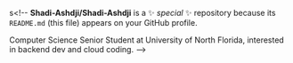 s<!--
**Shadi-Ashdji/Shadi-Ashdji** is a ✨ _special_ ✨ repository because its `README.md` (this file) appears on your GitHub profile.

Computer Science Senior Student at University of North Florida, interested in backend dev and cloud coding.
-->
